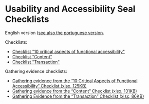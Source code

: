 # Usability and Accessibility Seal Checklists

<p lang="en">English version (<a href="https://amagovpt.github.io/kit-selo/checklists/">see also the portuguese version</a>.</p>

Checklists:

- [Checklist "10 critical aspects of functional accessibility"](checklist-10aspects.html)
- [Checklist "Content"](checklist-content.html)
- [Checklist "Transaction"](checklist-transaction.html)

Gathering evidence checklists:

- [Gathering evidence from the “10 Critical Aspects of Functional Accessibility” Checklist (xlsx, 125KB)](10_functional_aspects.xlsx)
- [Gathering evidence from the “Content” Checklist (xlsx, 101KB)](content.xlsx)
- [Gathering Evidence from the “Transaction” Checklist (xlsx, 86KB)](transaction.xlsx)
